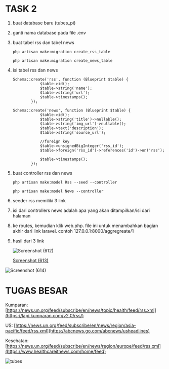 # TASK 2



1. buat database baru (tubes_pi)

2. ganti nama database pada file .env

3. buat tabel rss dan tabel news

   ```
   php artisan make:migration create_rss_table
   ```

   ```
   php artisan make:migration create_news_table
   ```

   

4. isi tabel rss dan news

   ```
   Schema::create('rss', function (Blueprint $table) {
               $table->id();
               $table->string('name');
               $table->string('url');
               $table->timestamps();
           });
   ```

   ```
   Schema::create('news', function (Blueprint $table) {
               $table->id();
               $table->string('title')->nullable();
               $table->string('img_url')->nullable();
               $table->text('description');
               $table->string('source_url');
   
               //foreign key
               $table->unsignedBigInteger('rss_id');
               $table->foreign('rss_id')->references('id')->on('rss');
               
               $table->timestamps();
           });
   ```



5. buat controller rss dan news

   ```
   php artisan make:model Rss --seed --controller
   ```

   ```
   php artisan make:model News --controller
   ```

   

6. seeder rss memiliki 3 link

7. isi dari controllers news adalah apa yang akan ditampilkan/isi dari halaman

8. ke routes, kemudian klik web.php. file ini untuk menambahkan bagian akhir dari link laravel. contoh 127.0.0.1:8000/aggregreate/1

9. hasil dari 3 link

   ![Screenshot (612)](https://user-images.githubusercontent.com/92453574/175778343-d3857532-e101-4b84-9f94-7bd748c25681.png)

   [Screenshot (613)](https://user-images.githubusercontent.com/92453574/175778331-642ee1b0-4433-43b5-91df-e4e531237bd7.png)

  ![Screenshot (614)](https://user-images.githubusercontent.com/92453574/175778333-7e635479-42ed-4cd5-a763-23dddf3778f1.png)
  
  
  # TUGAS BESAR
  Kumparan: [https://news.un.org/feed/subscribe/en/news/topic/health/feed/rss.xml](https://lapi.kumparan.com/v2.0/rss/)
  
  US: [https://news.un.org/feed/subscribe/en/news/region/asia-pacific/feed/rss.xml](https://abcnews.go.com/abcnews/usheadlines)
  
  Kesehatan: [https://news.un.org/feed/subscribe/en/news/region/europe/feed/rss.xml](https://www.healthcareitnews.com/home/feed)
  
  ![tubes](https://user-images.githubusercontent.com/92453574/178402665-49a49df6-64f1-4842-b001-e6fd81dca1cd.PNG)


   
